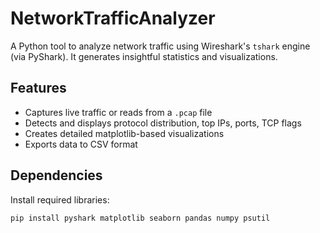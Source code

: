 # NetworkTrafficAnalyzer

A Python tool to analyze network traffic using Wireshark's `tshark` engine (via PyShark). It generates insightful statistics and visualizations.

## Features

- Captures live traffic or reads from a `.pcap` file
- Detects and displays protocol distribution, top IPs, ports, TCP flags
- Creates detailed matplotlib-based visualizations
- Exports data to CSV format

## Dependencies

Install required libraries:

```bash
pip install pyshark matplotlib seaborn pandas numpy psutil
